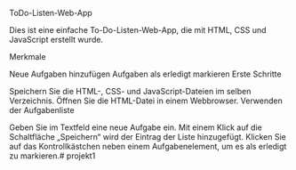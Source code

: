 ToDo-Listen-Web-App

Dies ist eine einfache To-Do-Listen-Web-App, die mit HTML, CSS und JavaScript erstellt wurde.

Merkmale

Neue Aufgaben hinzufügen
Aufgaben als erledigt markieren
Erste Schritte

Speichern Sie die HTML-, CSS- und JavaScript-Dateien im selben Verzeichnis.
Öffnen Sie die HTML-Datei in einem Webbrowser.
Verwenden der Aufgabenliste

Geben Sie im Textfeld eine neue Aufgabe ein.
Mit einem Klick auf die Schaltfläche „Speichern“ wird der Eintrag der Liste hinzugefügt.
Klicken Sie auf das Kontrollkästchen neben einem Aufgabenelement, um es als erledigt zu markieren.# projekt1

